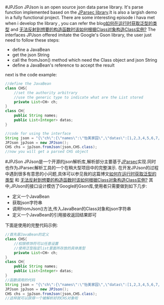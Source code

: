 #JPJSon
JPJson is an open source json data parse library. It's parse function implemented based on the [JParsec library](https://github.com/androidfans/JParsec).It is also a largish demo in a fully functional project.
There are some interesting episode i hava met when i develop the library , you can refer the blog[如何在运行时获取泛型的类型](http://blog.csdn.net/u012990751/article/details/50307079) and [ 无法反射到想要的构造函数时该如何根据Class对象构造Class实例?](http://blog.csdn.net/u012990751/article/details/50307163)
The interfaces JPJson offered imitate the Google's Gson library, the user just need to follow these steps:

* define a JavaBean
* get the json String
* call the fromJson() method which need the Class object and json String
* define a JavaBean's reference to accept the result

next is the code example:
```Java
//define the JavaBean
class CHS{
    //set the authority arbitrary
    //use the generic type to indicate what are the List stored
    private List<CH> ch;
}
class CH{
    public String names;
    public List<Integer> datas;
}

//code for using the interface
String json = "{\"ch\":{\"names\":\"怡美家园\",\"datas\":[1,2,3,4,5,6,7,8]}}"
JPJson jpJson = new JPJson();
CHS chs = jpJson.fromJson(json,CHS.class);
//now you will get a parsed CHS object
```
#JPJSon
JPJson是一个开源的json解析库,解析部分主要基于[JParsec](https://github.com/androidfans/JParsec)实现.同时也作为JParsec解析工具的一个在稍大型项目中的完整演示.
在开发JPJson的过程中遇到很多有意思的小问题,具体可以参见我的这篇博文[如何在运行时获取泛型的类型](http://blog.csdn.net/u012990751/article/details/50307079) 和 [ 无法反射到想要的构造函数时该如何根据Class对象构造Class实例?](http://blog.csdn.net/u012990751/article/details/50307163)
其中,JPJson的接口设计模仿了Google的Gson库,使用者只需要做到如下几步:

* 定义一个JavaBean
* 获取json字符串
* 调用fromJson()方法,传入JavaBean的Class对象和json字符串
* 定义一个JavaBean的引用接收返回结果即可

下面是使用的完整代码示例:
```Java
//首先是JavaBean的定义
class CHS{
    //权限修饰符可以任意设置
    //使用泛型指定list里面所存放的具体类型
    private List<CH> ch;
}
class CH{
    public String names;
    public List<Integer> datas;
}
//函数调用的代码
String json = "{\"ch\":{\"names\":\"怡美家园\",\"datas\":[1,2,3,4,5,6,7,8]}}"
JPJson jpJson = new JPJson();
CHS chs = jpJson.fromJson(json,CHS.class);
//这样就可以获得一个被解析好的CHS对象啦
```
